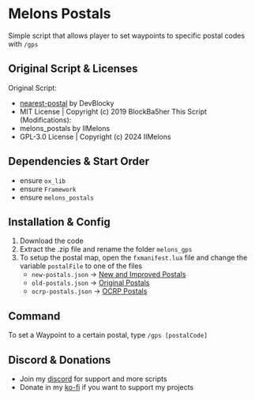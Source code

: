 # Melons Postals
Simple script that allows player to set waypoints to specific postal codes with `/gps`

## Original Script & Licenses
Original Script:
- [nearest-postal](https://github.com/DevBlocky/nearest-postal) by DevBlocky
- MIT License | Copyright (c) 2019 BlockBa5her
This Script (Modifications):
- melons_postals by IlMelons
- GPL-3.0 License | Copyright (c) 2024 IlMelons

## Dependencies & Start Order
- ensure `ox_lib`
- ensure `Framework`
- ensure `melons_postals`

## Installation & Config
1. Download the code
2. Extract the .zip file and rename the folder `melons_gps`
3. To setup the postal map, open the `fxmanifest.lua` file and change the variable `postalFile` to one of the files
    - `new-postals.json` -> [New and Improved Postals](https://forum.fivem.net/t/release-postal-code-map-new-improved-v1-1/147458)
    - `old-postals.json` -> [Original Postals](https://forum.fivem.net/t/release-modified-street-names-w-postal-numbers/8717)
    - `ocrp-postals.json` -> [OCRP Postals](https://forum.fivem.net/t/release-ocrp-community-releases/166277)

## Command
To set a Waypoint to a certain postal, type `/gps [postalCode]`

## Discord & Donations
- Join my [discord](https://discord.gg/RxpNTx2YKZ) for support and more scripts
- Donate in my [ko-fi](https://ko-fi.com/ilmelons) if you want to support my projects
